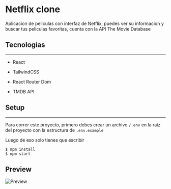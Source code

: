 # Netflix clone

Aplicacion de peliculas con interfaz de Netflix, puedes ver su informacion y buscar tus peliculas favoritas, cuenta con la API The Movie Database

## Tecnologías

---

- React
- TailwindCSS

- React Router Dom
- TMDB API

## Setup

---

Para correr este proyecto, primero debes crear un archivo `/.env` en la raíz del proyecto con la estructura de `.env.example`

Luego de eso solo tienes que escribir

    $ npm install
    $ npm start

## Preview

![Preview](https://lh4.googleusercontent.com/karYRurSFDsgLG6loTJthVggrZT0khstdntNVqOlOMB7asiSl_BcVyvnbnAjS5YNKqZthkSFQ9fR202PRW7Y=w2560-h1298-rw)
